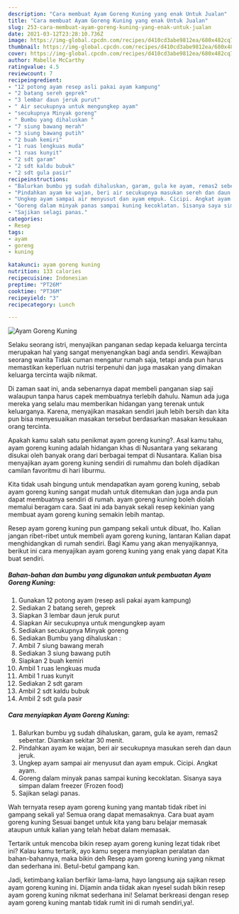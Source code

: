 ```yaml
---
description: "Cara membuat Ayam Goreng Kuning yang enak Untuk Jualan"
title: "Cara membuat Ayam Goreng Kuning yang enak Untuk Jualan"
slug: 253-cara-membuat-ayam-goreng-kuning-yang-enak-untuk-jualan
date: 2021-03-12T23:28:10.736Z
image: https://img-global.cpcdn.com/recipes/d410cd3abe9812ea/680x482cq70/ayam-goreng-kuning-foto-resep-utama.jpg
thumbnail: https://img-global.cpcdn.com/recipes/d410cd3abe9812ea/680x482cq70/ayam-goreng-kuning-foto-resep-utama.jpg
cover: https://img-global.cpcdn.com/recipes/d410cd3abe9812ea/680x482cq70/ayam-goreng-kuning-foto-resep-utama.jpg
author: Mabelle McCarthy
ratingvalue: 4.5
reviewcount: 7
recipeingredient:
- "12 potong ayam resep asli pakai ayam kampung"
- "2 batang sereh geprek"
- "3 lembar daun jeruk purut"
- " Air secukupnya untuk mengungkep ayam"
- "secukupnya Minyak goreng"
- " Bumbu yang dihaluskan "
- "7 siung bawang merah"
- "3 siung bawang putih"
- "2 buah kemiri"
- "1 ruas lengkuas muda"
- "1 ruas kunyit"
- "2 sdt garam"
- "2 sdt kaldu bubuk"
- "2 sdt gula pasir"
recipeinstructions:
- "Balurkan bumbu yg sudah dihaluskan, garam, gula ke ayam, remas2 sebentar. Diamkan sekitar 30 menit."
- "Pindahkan ayam ke wajan, beri air secukupnya masukan sereh dan daun jeruk."
- "Ungkep ayam sampai air menyusut dan ayam empuk. Cicipi. Angkat ayam."
- "Goreng dalam minyak panas sampai kuning kecoklatan. Sisanya saya simpan dalam freezer (Frozen food)"
- "Sajikan selagi panas."
categories:
- Resep
tags:
- ayam
- goreng
- kuning

katakunci: ayam goreng kuning 
nutrition: 133 calories
recipecuisine: Indonesian
preptime: "PT26M"
cooktime: "PT36M"
recipeyield: "3"
recipecategory: Lunch

---
```



![Ayam Goreng Kuning](https://img-global.cpcdn.com/recipes/d410cd3abe9812ea/680x482cq70/ayam-goreng-kuning-foto-resep-utama.jpg)

Selaku seorang istri, menyajikan panganan sedap kepada keluarga tercinta merupakan hal yang sangat menyenangkan bagi anda sendiri. Kewajiban seorang  wanita Tidak cuman mengatur rumah saja, tetapi anda pun harus memastikan keperluan nutrisi terpenuhi dan juga masakan yang dimakan keluarga tercinta wajib nikmat.

Di zaman  saat ini, anda sebenarnya dapat membeli panganan siap saji walaupun tanpa harus capek membuatnya terlebih dahulu. Namun ada juga mereka yang selalu mau memberikan hidangan yang terenak untuk keluarganya. Karena, menyajikan masakan sendiri jauh lebih bersih dan kita pun bisa menyesuaikan masakan tersebut berdasarkan masakan kesukaan orang tercinta. 



Apakah kamu salah satu penikmat ayam goreng kuning?. Asal kamu tahu, ayam goreng kuning adalah hidangan khas di Nusantara yang sekarang disukai oleh banyak orang dari berbagai tempat di Nusantara. Kalian bisa menyajikan ayam goreng kuning sendiri di rumahmu dan boleh dijadikan camilan favoritmu di hari liburmu.

Kita tidak usah bingung untuk mendapatkan ayam goreng kuning, sebab ayam goreng kuning sangat mudah untuk ditemukan dan juga anda pun dapat membuatnya sendiri di rumah. ayam goreng kuning boleh diolah memalui beragam cara. Saat ini ada banyak sekali resep kekinian yang membuat ayam goreng kuning semakin lebih mantap.

Resep ayam goreng kuning pun gampang sekali untuk dibuat, lho. Kalian jangan ribet-ribet untuk membeli ayam goreng kuning, lantaran Kalian dapat menghidangkan di rumah sendiri. Bagi Kamu yang akan menyajikannya, berikut ini cara menyajikan ayam goreng kuning yang enak yang dapat Kita buat sendiri.

<!--inarticleads1-->

##### Bahan-bahan dan bumbu yang digunakan untuk pembuatan Ayam Goreng Kuning:

1. Gunakan 12 potong ayam (resep asli pakai ayam kampung)
1. Sediakan 2 batang sereh, geprek
1. Siapkan 3 lembar daun jeruk purut
1. Siapkan  Air secukupnya untuk mengungkep ayam
1. Sediakan secukupnya Minyak goreng
1. Sediakan  Bumbu yang dihaluskan :
1. Ambil 7 siung bawang merah
1. Sediakan 3 siung bawang putih
1. Siapkan 2 buah kemiri
1. Ambil 1 ruas lengkuas muda
1. Ambil 1 ruas kunyit
1. Sediakan 2 sdt garam
1. Ambil 2 sdt kaldu bubuk
1. Ambil 2 sdt gula pasir




<!--inarticleads2-->

##### Cara menyiapkan Ayam Goreng Kuning:

1. Balurkan bumbu yg sudah dihaluskan, garam, gula ke ayam, remas2 sebentar. Diamkan sekitar 30 menit.
1. Pindahkan ayam ke wajan, beri air secukupnya masukan sereh dan daun jeruk.
1. Ungkep ayam sampai air menyusut dan ayam empuk. Cicipi. Angkat ayam.
1. Goreng dalam minyak panas sampai kuning kecoklatan. Sisanya saya simpan dalam freezer (Frozen food)
1. Sajikan selagi panas.




Wah ternyata resep ayam goreng kuning yang mantab tidak ribet ini gampang sekali ya! Semua orang dapat memasaknya. Cara buat ayam goreng kuning Sesuai banget untuk kita yang baru belajar memasak ataupun untuk kalian yang telah hebat dalam memasak.

Tertarik untuk mencoba bikin resep ayam goreng kuning lezat tidak ribet ini? Kalau kamu tertarik, ayo kamu segera menyiapkan peralatan dan bahan-bahannya, maka bikin deh Resep ayam goreng kuning yang nikmat dan sederhana ini. Betul-betul gampang kan. 

Jadi, ketimbang kalian berfikir lama-lama, hayo langsung aja sajikan resep ayam goreng kuning ini. Dijamin anda tiidak akan nyesel sudah bikin resep ayam goreng kuning nikmat sederhana ini! Selamat berkreasi dengan resep ayam goreng kuning mantab tidak rumit ini di rumah sendiri,ya!.

